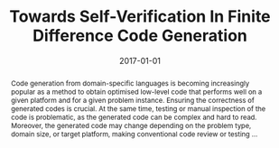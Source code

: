 ---
title: "Towards Self-Verification In Finite Difference Code Generation"
abstract: "Code generation from domain-specific languages is becoming increasingly popular as a method to obtain optimised low-level code that performs well on a given platform and for a given problem instance. Ensuring the correctness of generated codes is crucial. At the same time, testing or manual inspection of the code is problematic, as the generated code can be complex and hard to read. Moreover, the generated code may change depending on the problem type, domain size, or target platform, making conventional code review or testing …"
date: 2017-01-01
venue: "Proceedings of the First International Workshop on Software Correctness for HPC Applications, CORRECTNESS@SC 2017, Denver, CO, USA, November 12, 2017"
paperurl: https://dl.acm.org/doi/abs/10.1145/3145344.3145488
authors: "Jan H\"uckelheim, Ziqing Luo, Fabio Luporini, Navjot Kukreja, Michael Lange, Gerard Gorman, Stephen F. Siegel, Matthew B. Dwyer and Paul D. Hovland"
awards: ""
---